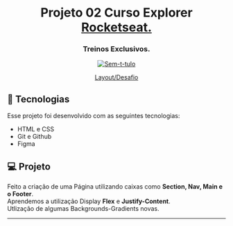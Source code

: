 <h1 align="center"> Projeto 02 Curso Explorer <a href="https://app.rocketseat.com.br/journey/explorer">Rocketseat.</a> </h1>
<h3 align="center"> Treinos Exclusivos.</h3>

<p align="center">
  <a href="https://ibb.co/HKMCcR4"><img src="https://i.ibb.co/MgjfzKS/Sem-t-tulo.png" alt="Sem-t-tulo" border="0"></a>
</p>

<p align="center">
  <a href="https://www.figma.com/file/0XHOJkg2gszo6aRNBNRn5p/Explorer-Projeto-02-Copy?fuid=1307451152636577602">Layout/Desafio</a>
</p>

## 🚀 Tecnologias

Esse projeto foi desenvolvido com as seguintes tecnologias:

- HTML e CSS
- Git e Github
- Figma

## 💻 Projeto

Feito a criação de uma Página utilizando caixas como <b> Section, Nav, Main e o Footer</b>.</br>
Aprendemos a utilização Display <b>Flex</b> e <b>Justify-Content</b>.</br>
Utlização de algumas Backgrounds-Gradients novas.

---
